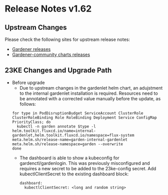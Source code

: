 # Release Notes v1.62

## Upstream Changes

Please check the following sites for upstream release notes:

- [Gardener releases](https://github.com/gardener/gardener/releases)
- [Gardener-community charts releases](https://github.com/gardener-community/gardener-charts/releases)


## 23KE Changes and Upgrade Path
- Before upgrade
	- Due to upstream changes in the gardenlet helm chart, an adujstment to the internal gardenlet installation is required. Resources need to be annotated with a corrected value manually before the update, as follows:
   ```shell
   for type in PodDisruptionBudget ServiceAccount ClusterRole ClusterRoleBinding Role RoleBinding Deployment Service ConfigMap PriorityClass; do
     kubectl -n garden annotate $type -l helm.toolkit.fluxcd.io/name=internal-gardenlet,helm.toolkit.fluxcd.io/namespace=flux-system meta.helm.sh/release-name=garden-internal-gardenlet meta.helm.sh/release-namespace=garden --overwrite
   done
   ```
  - The dashboard is able to show a kubeconfig for gardenctl/gardenlogin. This was previously misconfigured and requires a new secret to be added to the 23ke-config secret. Add kubectlClientSecret to the existing dashboard block:
    ```
    dashboard:
      kubectlClientSecret: <long and random string>
    ```
